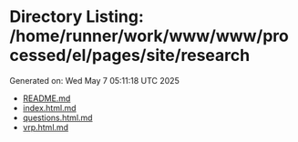 # Directory Listing: /home/runner/work/www/www/processed/el/pages/site/research
Generated on: Wed May  7 05:11:18 UTC 2025

- [README.md](README.md)
- [index.html.md](index.html.md)
- [questions.html.md](questions.html.md)
- [vrp.html.md](vrp.html.md)
